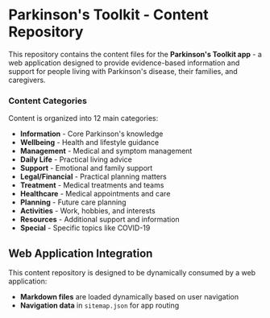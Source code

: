 # Parkinson's Toolkit - Content Repository

This repository contains the content files for the **Parkinson's Toolkit app** - a web application designed to provide evidence-based information and support for people living with Parkinson's disease, their families, and caregivers.

### Content Categories

Content is organized into 12 main categories:

- **Information** - Core Parkinson's knowledge
- **Wellbeing** - Health and lifestyle guidance
- **Management** - Medical and symptom management
- **Daily Life** - Practical living advice
- **Support** - Emotional and family support
- **Legal/Financial** - Practical planning matters
- **Treatment** - Medical treatments and teams
- **Healthcare** - Medical appointments and care
- **Planning** - Future care planning
- **Activities** - Work, hobbies, and interests
- **Resources** - Additional support and information
- **Special** - Specific topics like COVID-19

## Web Application Integration  

This content repository is designed to be dynamically consumed by a web application:

- **Markdown files** are loaded dynamically based on user navigation
- **Navigation data** in `sitemap.json` for app routing
